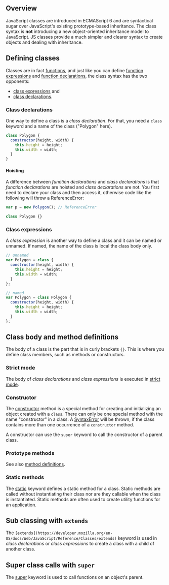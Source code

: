 <!--
"name": "es6-classes",
"version" : "0.1",
"title" : "ECMAScript 6 Classes",
"description" : "Understand how classes work in ES6",
"homepage" : "https://developer.mozilla.org/en-US/docs/Web/JavaScript/Reference/Classes",
"freshnessDate" : 2015-05-18,
"license" : "CC BY-SA 2.5"
-->

<!-- @section -->

## Overview

JavaScript classes are introduced in ECMAScript 6 and are syntactical sugar over JavaScript's existing prototype-based inheritance. The class syntax is **not** introducing a new object-oriented inheritance model to JavaScript. JS classes provide a much simpler and clearer syntax to create objects and dealing with inheritance.

<!-- @section -->

## Defining classes

Classes are in fact [functions](https://developer.mozilla.org/en-US/docs/Web/JavaScript/Reference/Functions), and just like you can define [function expressions](https://developer.mozilla.org/en-US/docs/Web/JavaScript/Reference/Operators/function) and [function declarations](https://developer.mozilla.org/en-US/docs/Web/JavaScript/Reference/Statements/function), the class syntax has the two opponents:

*   [class expressions](https://developer.mozilla.org/en-US/docs/Web/JavaScript/Reference/Operators/class) and
*   [class declarations](https://developer.mozilla.org/en-US/docs/Web/JavaScript/Reference/Statements/class).

### Class declarations

One way to define a class is a _class declaration_. For that, you need a `class` keyword and a name of the class ("Polygon" here).

```js
class Polygon {
  constructor(height, width) {
    this.height = height;
    this.width = width;
  }
}
```

#### Hoisting

A difference between _function declarations_ and _class declarations_ is that _function declarations_ are hoisted and _class declarations_ are not. You first need to declare your class and then access it, otherwise code like the following will throw a ReferenceError:

```js
var p = new Polygon(); // ReferenceError

class Polygon {}
```

### Class expressions

A _class expression_ is another way to define a class and it can be named or unnamed. If named, the name of the class is local the class body only.


```js
// unnamed
var Polygon = class {
  constructor(height, width) {
    this.height = height;
    this.width = width;
  }
};

// named
var Polygon = class Polygon {
  constructor(height, width) {
    this.height = height;
    this.width = width;
  }
};
```

<!-- @section -->

## Class body and method definitions

The body of a class is the part that is in curly brackets `{}`. This is where you define class members, such as methods or constructors.

### Strict mode

The body of _class declarations_ and _class expressions_ is executed in [strict mode](https://developer.mozilla.org/en-US/docs/Web/JavaScript/Reference/Strict_mode).

### Constructor

The [constructor](https://developer.mozilla.org/en-US/docs/Web/JavaScript/Reference/Classes/constructor) method is a special method for creating and initializing an object created with a `class`. There can only be one special method with the name "constructor" in a class. A [SyntaxError](https://developer.mozilla.org/en-US/docs/Web/JavaScript/Reference/Global_Objects/SyntaxError) will be thrown, if the class contains more than one occurrence of a `constructor` method.

A constructor can use the `super` keyword to call the constructor of a parent class.

### Prototype methods

See also [method definitions](https://developer.mozilla.org/en-US/docs/Web/JavaScript/Reference/Functions/Method_definitions).


### Static methods

The [static](https://developer.mozilla.org/en-US/docs/Web/JavaScript/Reference/Classes/static) keyword defines a static method for a class. Static methods are called without instantiating their class nor are they callable when the class is instantiated. Static methods are often used to create utility functions for an application.


## Sub classing with `extends`

The `[extends](https://developer.mozilla.org/en-US/docs/Web/JavaScript/Reference/Classes/extends)` keyword is used in _class declarations_ or _class expressions_ to create a class with a child of another class.


## Super class calls with `super`

The [super](https://developer.mozilla.org/en-US/docs/Web/JavaScript/Reference/Operators/super) keyword is used to call functions on an object's parent.
